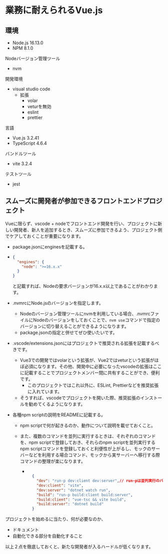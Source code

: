 # 業務に耐えられるVue.js

## 環境

- Node.js 16.13.0
- NPM 8.1.0

Nodeバージョン管理ツール

- nvm

開発環境

- visual studio code
  - 拡張
    - volar
    - veturを無効
    - eslint
    - prettier

言語

- Vue.js 3.2.41
- TypeScript 4.6.4

バンドルツール

- vite 3.2.4

テストツール

- jest

## スムーズに開発者が参加できるフロントエンドプロジェクト

Vueに限らず、vscode + nodeでフロントエンド開発を行い、プロジェクトに新しい開発者、新人を追加するとき、スムーズに参加できるよう、プロジェクト側でケアしておくことが重要になります。

- package.jsonにenginesを記載する。

- ```json
  {
    "engines": {
      "node": ">=16.x.x"
    }
  }
  ```

  と記載すれば、Nodeの要求バージョンが16.x.x以上であることがわかります。
- .nvmrcにNode.jsのバージョンを指定します。
  - Nodeのバージョン管理ツールにnvmを利用している場合、.nvmrcファイルにNodeのバージョンをしておくことで、`nvm use`コマンドで指定のバージョンに切り替えることができるようになります。
  - package.jsonの指定と併せてぜひ使いたいです。

- .vscode/extensions.jsonにはプロジェクトで推奨される拡張を記載するべきです。
  - Vue3での開発ではvolarという拡張が、Vue2ではveturという拡張がほぼ必須になります。その他、開発中に必要になったvscodeの拡張はここに記載することでプロジェクトメンバー間に共有することができ、便利です。
    - このプロジェクトではこれ以外に、ESLint, Prettierなどを推奨拡張に入れています。
  - そうすれば、vscodeでプロジェクトを開いた際、推奨拡張のインストールを勧めてくるようになります。
- 各種npm scriptの説明をREADMEに記載する。
  - npm scriptで何が起きるのか、動作について説明を載せておくこと。
  - また、複数のコマンドを並列に実行するときは、それぞれのコマンドを、npm scriptで登録しておき、それらのnpm scriptを並列実行するnpm scriptコマンドを登録しておくと利便性が上がるし、モックのサーバーなどを利用する場合コマンド、モックから実サーバーへ移行する際コマンドの整理が楽になります。

    - ```json

        {
          "dev": "run-p dev:client dev:server",// run-pは並列実行のパッケージ
          "dev:client": "vite",
          "dev:server": "dotnet watch run",
          "build": "run-p build:client build:server",
          "build:client": "vue-tsc && vite build",
          "build:server": "dotnet build"
        }

      ```

プロジェクトを始めるに当たり、何が必要なのか、

- ドキュメント
- 自動化できる部分を自動化すること

以上２点を徹底しておくと、新たな開発者が入るハードルが低くなります。
